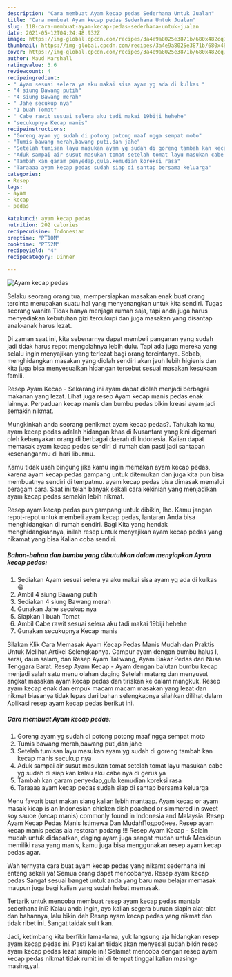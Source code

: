 ```yaml
---
description: "Cara membuat Ayam kecap pedas Sederhana Untuk Jualan"
title: "Cara membuat Ayam kecap pedas Sederhana Untuk Jualan"
slug: 118-cara-membuat-ayam-kecap-pedas-sederhana-untuk-jualan
date: 2021-05-12T04:24:48.932Z
image: https://img-global.cpcdn.com/recipes/3a4e9a8025e3871b/680x482cq70/ayam-kecap-pedas-foto-resep-utama.jpg
thumbnail: https://img-global.cpcdn.com/recipes/3a4e9a8025e3871b/680x482cq70/ayam-kecap-pedas-foto-resep-utama.jpg
cover: https://img-global.cpcdn.com/recipes/3a4e9a8025e3871b/680x482cq70/ayam-kecap-pedas-foto-resep-utama.jpg
author: Maud Marshall
ratingvalue: 3.6
reviewcount: 4
recipeingredient:
- " Ayam sesuai selera ya aku makai sisa ayam yg ada di kulkas "
- "4 siung Bawang putih"
- "4 siung Bawang merah"
- " Jahe secukup nya"
- "1 buah Tomat"
- " Cabe rawit sesuai selera aku tadi makai 19biji hehehe"
- "secukupnya Kecap manis"
recipeinstructions:
- "Goreng ayam yg sudah di potong potong maaf ngga sempat moto"
- "Tumis bawang merah,bawang puti,dan jahe"
- "Setelah tumisan layu masukan ayam yg sudah di goreng tambah kan kecap manis secukup nya"
- "Aduk sampai air susut masukan tomat setelah tomat layu masukan cabe yg sudah di siap kan kalau aku cabe nya di gerus ya"
- "Tambah kan garam penyedap,gula.kemudian koreksi rasa"
- "Taraaaa ayam kecap pedas sudah siap di santap bersama keluarga"
categories:
- Resep
tags:
- ayam
- kecap
- pedas

katakunci: ayam kecap pedas 
nutrition: 202 calories
recipecuisine: Indonesian
preptime: "PT10M"
cooktime: "PT52M"
recipeyield: "4"
recipecategory: Dinner

---
```



![Ayam kecap pedas](https://img-global.cpcdn.com/recipes/3a4e9a8025e3871b/680x482cq70/ayam-kecap-pedas-foto-resep-utama.jpg)

Selaku seorang orang tua, mempersiapkan masakan enak buat orang tercinta merupakan suatu hal yang menyenangkan untuk kita sendiri. Tugas seorang  wanita Tidak hanya menjaga rumah saja, tapi anda juga harus menyediakan kebutuhan gizi tercukupi dan juga masakan yang disantap anak-anak harus lezat.

Di zaman  saat ini, kita sebenarnya dapat membeli panganan yang sudah jadi tidak harus repot mengolahnya lebih dulu. Tapi ada juga mereka yang selalu ingin menyajikan yang terlezat bagi orang tercintanya. Sebab, menghidangkan masakan yang diolah sendiri akan jauh lebih higienis dan kita juga bisa menyesuaikan hidangan tersebut sesuai masakan kesukaan famili. 

Resep Ayam Kecap - Sekarang ini ayam dapat diolah menjadi berbagai makanan yang lezat. Lihat juga resep Ayam kecap manis pedas enak lainnya. Perpaduan kecap manis dan bumbu pedas bikin kreasi ayam jadi semakin nikmat.

Mungkinkah anda seorang penikmat ayam kecap pedas?. Tahukah kamu, ayam kecap pedas adalah hidangan khas di Nusantara yang kini digemari oleh kebanyakan orang di berbagai daerah di Indonesia. Kalian dapat memasak ayam kecap pedas sendiri di rumah dan pasti jadi santapan kesenanganmu di hari liburmu.

Kamu tidak usah bingung jika kamu ingin memakan ayam kecap pedas, karena ayam kecap pedas gampang untuk ditemukan dan juga kita pun bisa membuatnya sendiri di tempatmu. ayam kecap pedas bisa dimasak memalui beragam cara. Saat ini telah banyak sekali cara kekinian yang menjadikan ayam kecap pedas semakin lebih nikmat.

Resep ayam kecap pedas pun gampang untuk dibikin, lho. Kamu jangan repot-repot untuk membeli ayam kecap pedas, lantaran Anda bisa menghidangkan di rumah sendiri. Bagi Kita yang hendak menghidangkannya, inilah resep untuk menyajikan ayam kecap pedas yang nikamat yang bisa Kalian coba sendiri.

<!--inarticleads1-->

##### Bahan-bahan dan bumbu yang dibutuhkan dalam menyiapkan Ayam kecap pedas:

1. Sediakan  Ayam sesuai selera ya aku makai sisa ayam yg ada di kulkas 😁
1. Ambil 4 siung Bawang putih
1. Sediakan 4 siung Bawang merah
1. Gunakan  Jahe secukup nya
1. Siapkan 1 buah Tomat
1. Ambil  Cabe rawit sesuai selera aku tadi makai 19biji hehehe
1. Gunakan secukupnya Kecap manis


Silakan Klik Cara Memasak Ayam Kecap Pedas Manis Mudah dan Praktis Untuk Melihat Artikel Selengkapnya. Campur ayam dengan bumbu halus I, serai, daun salam, dan Resep Ayam Taliwang, Ayam Bakar Pedas dari Nusa Tenggara Barat. Resep Ayam Kecap - Ayam dengan balutan bumbu kecap menjadi salah satu menu olahan daging Setelah matang dan menyusut angkat masakan ayam kecap pedas dan tiriskan ke dalam mangkuk. Resep ayam kecap enak dan empuk macam macam masakan yang lezat dan nikmat biasanya tidak lepas dari bahan selengkapnya silahkan dilihat dalam Aplikasi resep ayam kecap pedas berikut ini. 

<!--inarticleads2-->

##### Cara membuat Ayam kecap pedas:

1. Goreng ayam yg sudah di potong potong maaf ngga sempat moto
1. Tumis bawang merah,bawang puti,dan jahe
1. Setelah tumisan layu masukan ayam yg sudah di goreng tambah kan kecap manis secukup nya
1. Aduk sampai air susut masukan tomat setelah tomat layu masukan cabe yg sudah di siap kan kalau aku cabe nya di gerus ya
1. Tambah kan garam penyedap,gula.kemudian koreksi rasa
1. Taraaaa ayam kecap pedas sudah siap di santap bersama keluarga


Menu favorit buat makan siang kalian lebih mantaap. Ayam kecap or ayam masak kicap is an Indonesian chicken dish poached or simmered in sweet soy sauce (kecap manis) commonly found in Indonesia and Malaysia. Resep Ayam Kecap Pedas Manis Istimewa Dan MudahПодробнее. Resep ayam kecap manis pedas ala restoran padang !!! Resep Ayam Kecap - Selain mudah untuk didapatkan, daging ayam juga sangat mudah untuk Meskipun memiliki rasa yang manis, kamu juga bisa menggunakan resep ayam kecap pedas agar. 

Wah ternyata cara buat ayam kecap pedas yang nikamt sederhana ini enteng sekali ya! Semua orang dapat mencobanya. Resep ayam kecap pedas Sangat sesuai banget untuk anda yang baru mau belajar memasak maupun juga bagi kalian yang sudah hebat memasak.

Tertarik untuk mencoba membuat resep ayam kecap pedas mantab sederhana ini? Kalau anda ingin, ayo kalian segera buruan siapin alat-alat dan bahannya, lalu bikin deh Resep ayam kecap pedas yang nikmat dan tidak ribet ini. Sangat taidak sulit kan. 

Jadi, ketimbang kita berfikir lama-lama, yuk langsung aja hidangkan resep ayam kecap pedas ini. Pasti kalian tiidak akan menyesal sudah bikin resep ayam kecap pedas lezat simple ini! Selamat mencoba dengan resep ayam kecap pedas nikmat tidak rumit ini di tempat tinggal kalian masing-masing,ya!.


